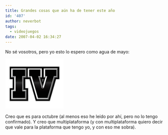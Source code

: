 ```yaml
---
title: Grandes cosas que aún ha de tener este año
id: '407'
author: neverbot
tags:
  - videojuegos
date: 2007-04-02 16:34:27
---
```


No sé vosotros, pero yo esto lo espero como agua de mayo:

[![Grand Theft Auto IV](./grandes-cosas-que-aun-ha-de-tener-este-ano/GTA-IV.jpg "Grand Theft Auto IV")](http://www.rockstargames.com/IV/trailer_splash.html "Grand Theft Auto IV")

Creo que es para octubre (al menos eso he leído por ahí, pero no lo tengo confirmado). Y creo que multiplataforma (y con multiplataforma quiero decir que vale para la plataforma que tengo yo, y con eso me sobra).